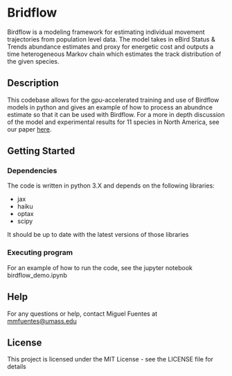 # Bridflow

Birdflow is a modeling framework for estimating individual movement trajectories from population level data. The model takes in eBird Status & Trends abundance estimates and proxy for energetic cost and outputs a time heterogeneous Markov chain which estimates the track distribution of the given species.

## Description

This codebase allows for the gpu-accelerated training and use of Birdflow models in python and gives an example of how to process an abundnce estimate so that it can be used with Birdflow. For a more in depth discussion of the model and experimental results for 11 species in North America, see our paper [here]([https://besjournals.onlinelibrary.wiley.com/doi/full/10.1111/2041-210X.14052]).

## Getting Started

### Dependencies

The code is written in python 3.X and depends on the following libraries:
* jax
* haiku
* optax
* scipy

It should be up to date with the latest versions of those libraries

### Executing program

For an example of how to run the code, see the jupyter notebook birdflow_demo.ipynb 

## Help

For any questions or help, contact Miguel Fuentes at mmfuentes@umass.edu

## License

This project is licensed under the MIT License - see the LICENSE file for details
